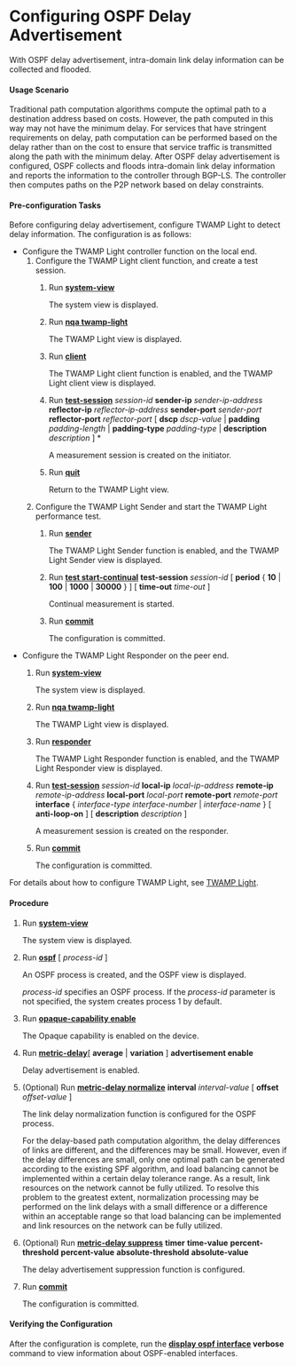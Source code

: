 Configuring OSPF Delay Advertisement
====================================

With OSPF delay advertisement, intra-domain link delay information can be collected and flooded.

#### Usage Scenario

Traditional path computation algorithms compute the optimal path to a destination address based on costs. However, the path computed in this way may not have the minimum delay. For services that have stringent requirements on delay, path computation can be performed based on the delay rather than on the cost to ensure that service traffic is transmitted along the path with the minimum delay. After OSPF delay advertisement is configured, OSPF collects and floods intra-domain link delay information and reports the information to the controller through BGP-LS. The controller then computes paths on the P2P network based on delay constraints.


#### Pre-configuration Tasks

Before configuring delay advertisement, configure TWAMP Light to detect delay information. The configuration is as follows:

* Configure the TWAMP Light controller function on the local end.
  1. Configure the TWAMP Light client function, and create a test session.
     1. Run [**system-view**](cmdqueryname=system-view)
        
        The system view is displayed.
     2. Run [**nqa twamp-light**](cmdqueryname=nqa+twamp-light)
        
        The TWAMP Light view is displayed.
     3. Run [**client**](cmdqueryname=client)
        
        The TWAMP Light client function is enabled, and the TWAMP Light client view is displayed.
     4. Run [**test-session**](cmdqueryname=test-session) *session-id* **sender-ip** *sender-ip-address* **reflector-ip** *reflector-ip-address* **sender-port** *sender-port* **reflector-port** *reflector-port* [ **dscp** *dscp-value* | **padding** *padding-length* | **padding-type** *padding-type* | **description** *description* ] \*
        
        A measurement session is created on the initiator.
     5. Run [**quit**](cmdqueryname=quit)
        
        Return to the TWAMP Light view.
  2. Configure the TWAMP Light Sender and start the TWAMP Light performance test.
     1. Run [**sender**](cmdqueryname=sender)
        
        The TWAMP Light Sender function is enabled, and the TWAMP Light Sender view is displayed.
     2. Run [**test start-continual**](cmdqueryname=test+start-continual) **test-session** *session-id* [ **period** { **10** | **100** | **1000** | **30000** } ] [ **time-out** *time-out* ]
        
        Continual measurement is started.
     3. Run [**commit**](cmdqueryname=commit)
        
        The configuration is committed.
* Configure the TWAMP Light Responder on the peer end.
  1. Run [**system-view**](cmdqueryname=system-view)
     
     The system view is displayed.
  2. Run [**nqa twamp-light**](cmdqueryname=nqa+twamp-light)
     
     The TWAMP Light view is displayed.
  3. Run [**responder**](cmdqueryname=responder)
     
     The TWAMP Light Responder function is enabled, and the TWAMP Light Responder view is displayed.
  4. Run [**test-session**](cmdqueryname=test-session) *session-id* **local-ip** *local-ip-address* **remote-ip** *remote-ip-address* **local-port** *local-port* **remote-port** *remote-port* **interface** { *interface-type* *interface-number* | *interface-name* } [ **anti-loop-on** ] [ **description** *description* ]
     
     A measurement session is created on the responder.
  5. Run [**commit**](cmdqueryname=commit)
     
     The configuration is committed.

For details about how to configure TWAMP Light, see [TWAMP Light](dc_vrp_cfg_twamp-light_0001.html).


#### Procedure

1. Run [**system-view**](cmdqueryname=system-view)
   
   
   
   The system view is displayed.
2. Run [**ospf**](cmdqueryname=ospf) [ *process-id* ]
   
   
   
   An OSPF process is created, and the OSPF view is displayed.
   
   
   
   *process-id* specifies an OSPF process. If the *process-id* parameter is not specified, the system creates process 1 by default.
3. Run [**opaque-capability enable**](cmdqueryname=opaque-capability+enable)
   
   
   
   The Opaque capability is enabled on the device.
4. Run **[**metric-delay**](cmdqueryname=metric-delay)**[ **average** | **variation** ] **advertisement enable**
   
   
   
   Delay advertisement is enabled.
5. (Optional) Run [**metric-delay normalize**](cmdqueryname=metric-delay+normalize) **interval** *interval-value* [ **offset** *offset-value* ]
   
   
   
   The link delay normalization function is configured for the OSPF process.
   
   
   
   For the delay-based path computation algorithm, the delay differences of links are different, and the differences may be small. However, even if the delay differences are small, only one optimal path can be generated according to the existing SPF algorithm, and load balancing cannot be implemented within a certain delay tolerance range. As a result, link resources on the network cannot be fully utilized. To resolve this problem to the greatest extent, normalization processing may be performed on the link delays with a small difference or a difference within an acceptable range so that load balancing can be implemented and link resources on the network can be fully utilized.
6. (Optional) Run **[**metric-delay suppress**](cmdqueryname=metric-delay+suppress)** **timer** **time-value** ****percent-threshold**** **percent-value** ****absolute-threshold**** **absolute-value**
   
   
   
   The delay advertisement suppression function is configured.
7. Run [**commit**](cmdqueryname=commit)
   
   
   
   The configuration is committed.

#### Verifying the Configuration

After the configuration is complete, run the **[**display ospf interface**](cmdqueryname=display+ospf+interface) **verbose**** command to view information about OSPF-enabled interfaces.